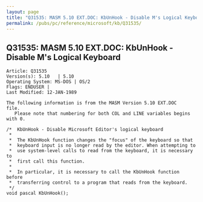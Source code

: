 ```yaml
---
layout: page
title: "Q31535: MASM 5.10 EXT.DOC: KbUnHook - Disable M's Logical Keyboard"
permalink: /pubs/pc/reference/microsoft/kb/Q31535/
---
```


## Q31535: MASM 5.10 EXT.DOC: KbUnHook - Disable M's Logical Keyboard

	Article: Q31535
	Version(s): 5.10   | 5.10
	Operating System: MS-DOS | OS/2
	Flags: ENDUSER |
	Last Modified: 12-JAN-1989
	
	The following information is from the MASM Version 5.10 EXT.DOC
	file.
	   Please note that numbering for both COL and LINE variables begins
	with 0.
	
	/*  KbUnHook - Disable Microsoft Editor's logical keyboard
	 *
	 *  The KbUnHook function changes the "focus" of the keyboard so that
	 *  keyboard input is no longer read by the editor. When attempting to
	 *  use system-level calls to read from the keyboard, it is necessary to
	 *  first call this function.
	 *
	 *  In particular, it is necessary to call the KbUnHook function before
	 *  transferring control to a program that reads from the keyboard.
	 */
	void pascal KbUnHook();
